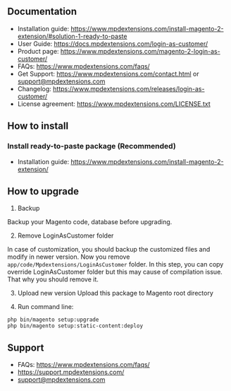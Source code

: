 ## Documentation

- Installation guide: https://www.mpdextensions.com/install-magento-2-extension/#solution-1-ready-to-paste
- User Guide: https://docs.mpdextensions.com/login-as-customer/
- Product page: https://www.mpdextensions.com/magento-2-login-as-customer/
- FAQs: https://www.mpdextensions.com/faqs/
- Get Support: https://www.mpdextensions.com/contact.html or support@mpdextensions.com
- Changelog: https://www.mpdextensions.com/releases/login-as-customer/
- License agreement: https://www.mpdextensions.com/LICENSE.txt

## How to install

### Install ready-to-paste package (Recommended)

- Installation guide: https://www.mpdextensions.com/install-magento-2-extension/

## How to upgrade

1. Backup

Backup your Magento code, database before upgrading.

2. Remove LoginAsCustomer folder

In case of customization, you should backup the customized files and modify in newer version.
Now you remove `app/code/Mpdextensions/LoginAsCustomer` folder. In this step, you can copy override LoginAsCustomer folder but this may cause of compilation issue. That why you should remove it.

3. Upload new version
Upload this package to Magento root directory

4. Run command line:

```
php bin/magento setup:upgrade
php bin/magento setup:static-content:deploy
```

## Support

- FAQs: https://www.mpdextensions.com/faqs/
- https://support.mpdextensions.com/
- support@mpdextensions.com
